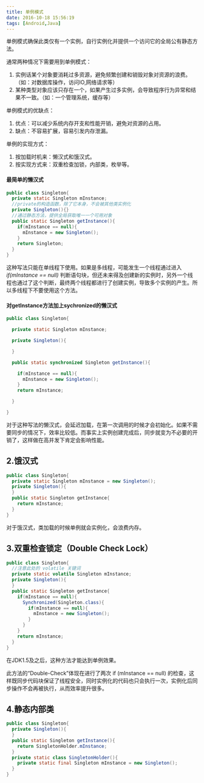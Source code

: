 ```yaml
---
title: 单例模式
date: 2016-10-18 15:56:19
tags: [Android,Java]
---
```


单例模式确保此类仅有一个实例，自行实例化并提供一个访问它的全局公有静态方法。

通常两种情况下需要用到单例模式：

1. 实例话某个对象要消耗过多资源，避免频繁创建和销毁对象对资源的浪费。（如：对数据库操作，访问IO,网络请求等）
2. 某种类型对象应该只存在一个，如果产生过多实例，会导致程序行为异常和结果不一致。（如：一个管理系统，缓存等）

单例模式的优缺点：

1. 优点：可以减少系统内存开支和性能开销，避免对资源的占用。
2. 缺点：不容易扩展，容易引发内存泄漏。

单例的实现方式：

1. 按加载时机来：懒汉式和饿汉式。
2. 按实现方式来：双重检查加锁，内部类，枚举等。

#### 最简单的懒汉式

```java
public class Singleton{
  private static Singleton mInstance;
  //private的构造函数，除了它本身，不会被其他类实例化
  private Singleton(){}
  //通过静态方法，提供全局获取唯一一个可用对象
  public static Singleton getInstance(){
    if(mInstance == null){
      mInstance = new Singleton();
    }
    return Singleton;
  }
}
```

这种写法只能在单线程下使用。如果是多线程，可能发生一个线程通过进入 *if(mInstance == null)* 判断语句块，但还未来得及创建新的实例时，另外一个线程也通过了这个判断，最终两个线程都进行了创建实例，导致多个实例的产生。所以多线程下不要使用这个方法。

#### 对getInstance方法加上sychronized的懒汉式

```java
public class Singleton{

  private static Singleton mInstance;

  private Singleton(){

  }

  public static synchronized Singleton getInstance(){

    if(mInstance == null){
      mInstance = new Singleton();
    }
    return mInstance;

  }

}
```

对于这种写法的懒汉式，会延迟加载，在第一次调用的时候才会初始化。如果不需要同步的情况下，效率比较低。而事实上实例创建完成后，同步就变为不必要的开销了，这样做在高并发下肯定会影响性能。


2.饿汉式
----
```java
public class Singleton{
  private static Singleton mInstance = new Singleton();
  private Singleton(){
  }
  public static Singleton getInstance{
    return mInstance;
  }
}
```

对于饿汉式，类加载的时候单例就会实例化，会浪费内存。


3.双重检查锁定（Double Check Lock）
----
```java
public class Singleton{
  //注意此处的 volatile 关键词
  private static volatile Singleton mInstance;
  private Singleton(){
  }
  public static Singleton getInstance{
    if(mInstance == null){
      Synchronized(Singleton.class){
        if(mInstance == null){
          mInstance = new Singleton();
        }
      }
    }
    return mInstance;
  }
}
```

在JDK1.5及之后，这种方法才能达到单例效果。

此方法的“Double-Check”体现在进行了两次 if (mInstance == null) 的检查，这样既同步代码块保证了线程安全，同时实例化的代码也只会执行一次，实例化后同步操作不会再被执行，从而效率提升很多。


4.静态内部类
----
```java
public class Singleton{
  private Singleton(){
  }
  public static Singleton getInstance(){
    return SingletonHolder.mInstance;
  }
  private static class SingletonHolder(){
    private static final Singleton mInstance = new Singleton();
  }
}
```